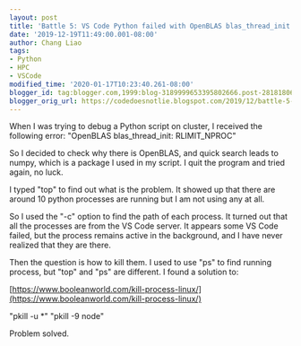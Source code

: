 ```yaml
---
layout: post
title: 'Battle 5: VS Code Python failed with OpenBLAS blas_thread_init: RLIMIT_NPROC'
date: '2019-12-19T11:49:00.001-08:00'
author: Chang Liao
tags:
- Python
- HPC
- VSCode
modified_time: '2020-01-17T10:23:40.261-08:00'
blogger_id: tag:blogger.com,1999:blog-3189999653395802666.post-281818065295560327
blogger_orig_url: https://codedoesnotlie.blogspot.com/2019/12/battle-5-vs-code-python-failed-with.html
---
```


When I was trying to debug a Python script on cluster, I received the 
following error: 
"OpenBLAS blas_thread_init: RLIMIT_NPROC" 

So I decided to check why there is OpenBLAS, and quick search leads to numpy, 
which is a package I used in my script. I quit the program and tried again, no 
luck. 

I typed "top" to find out what is the problem. It showed up that there are 
around 10 python processes are running but I am not using any at all. 

So I used the "-c" option to find the path of each process. It turned out that 
all the processes are from the VS Code server. 
It appears some VS Code failed, but the process remains active in the 
background, and I have never realized that they are there. 

Then the question is how to kill them. I used to use "ps" to find running 
process, but "top" and "ps" are different. 
I found a solution to: 

[https://www.booleanworld.com/kill-process-linux/](https://www.booleanworld.com/kill-process-linux/) 

"pkill -u *" 
"pkill -9 node" 

Problem solved. 